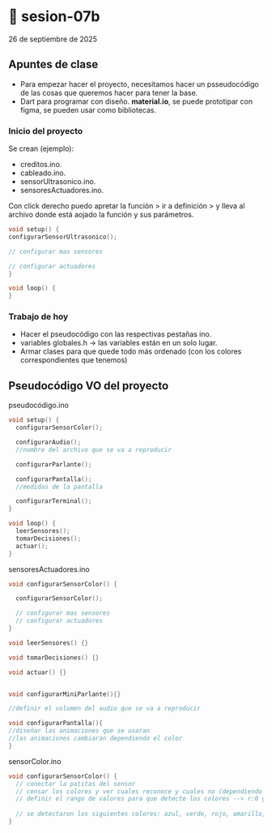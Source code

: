 # 🌷 sesion-07b

26 de septiembre de 2025

## Apuntes de clase 
- Para empezar hacer el proyecto, necesitamos hacer un psseudocódigo de las cosas que queremos hacer para tener la base.
- Dart para programar con diseño. **material.io**, se puede prototipar con figma, se pueden usar como bibliotecas. 

### Inicio del proyecto
Se crean (ejemplo):
- creditos.ino.
- cableado.ino.
- sensorUltrasonico.ino.
- sensoresActuadores.ino.

Con click derecho puedo apretar la función > ir a definición > y lleva al archivo donde está aojado la función y sus parámetros.

```cpp
void setup() {
configurarSensorUltrasonico();

// configurar mas sensores 

// configurar actuadores
}

void loop() {
}
```
### Trabajo de hoy
- Hacer el pseudocódigo con las respectivas pestañas ino.
- variables globales.h -> las variables están en un solo lugar.
- Armar clases para que quede todo más ordenado (con los colores correspondientes que tenemos)

## Pseudocódigo VO del proyecto

pseudocódigo.ino
```cpp
void setup() {
  configurarSensorColor();

  configurarAudio();
  //nombre del archivo que se va a reproducir

  configurarParlante();

  configurarPantalla();
  //medidas de la pantalla

  configurarTerminal();
}

void loop() {
  leerSensores();
  tomarDecisiones();
  actuar();
}
```
sensoresActuadores.ino

```cpp
void configurarSensorColor() {

  configurarSensorColor();

  // configurar mas sensores
  // configurar actuadores
}

void leerSensores() {}

void tomarDecisiones() {}

void actuar() {}


void configurarMiniParlante(){}

//definir el volumen del audio que se va a reproducir

void configurarPantalla(){
//diseñar las animaciones que se usaran
//las animaciones cambiaran dependiendo el color 
}
```
sensorColor.ino

```cpp
void configurarSensorColor() {
  // conectar la patitas del sensor 
  // censar los colores y ver cuales reconoce y cuales no (dependiendo de los dulces a utilizar)
  // definir el rango de valores para que detecte los colores --> r:0 g:0 b:0
  
  // se detectaron los siguientes colores: azul, verde, rojo, amarillo, cyan, magenta
}
```
